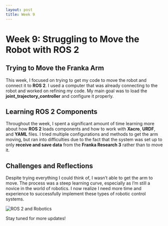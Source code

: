 ```yaml
---
layout: post
title: Week 9
---
```


# Week 9: Struggling to Move the Robot with ROS 2

## Trying to Move the Franka Arm

This week, I focused on trying to get my code to move the robot and connect it to **ROS 2**. I used a computer that was already connecting to the robot and worked on refining my code. My main goal was to load the **joint_trajectory_controller** and configure it properly.

## Learning ROS 2 Components

Throughout the week, I spent a significant amount of time learning more about how **ROS 2** loads components and how to work with **Xacro**, **URDF**, and **YAML** files. I tried multiple configurations and methods to get the arm moving, but ran into difficulties due to the fact that the system was set up to only **receive and save data** from the **Franka Research 3** rather than to move it.

## Challenges and Reflections

Despite trying everything I could think of, I wasn’t able to get the arm to move. The process was a steep learning curve, especially as I’m still a novice in the world of robotics. I now realize I need more time and experience to successfully implement these types of robotic control systems.

![ROS 2 and Robotics](https://encrypted-tbn0.gstatic.com/images?q=tbn:ANd9GcTYWOEXUGf780Xb5kClJh6q_Nh3z60SWY6DdA&s)

Stay tuned for more updates!
